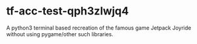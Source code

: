 # tf-acc-test-qph3zlwjq4
A python3 terminal based recreation of the famous game Jetpack Joyride without using pygame/other such libraries.

